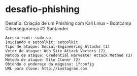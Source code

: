 # desafio-phishing

Desafio: Criação de um Phishing com Kali Linux - Bootcamp Cibersegurança #2 Santander


    Acesso root: sudo su
    Iniciando o setoolkit: setoolkit
    Tipo de ataque: Social-Engineering Attacks (1)
    Vetor de ataque: Web Site Attack Vectors (2)
    Método de ataque: Credential Harvester Attack Method (3)
    Método de ataque: Site Cloner (2)
    Obtendo o endereço da máquina: ifconfig
    URL para clone: http://instagram.com

    
